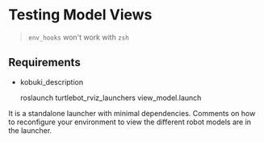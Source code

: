 # Testing Model Views

> `env_hooks` won't work with `zsh`

## Requirements
 * kobuki_description

    roslaunch turtlebot_rviz_launchers view_model.launch

It is a standalone launcher with minimal dependencies. Comments
on how to reconfigure your environment to view the different
robot models are in the launcher.
